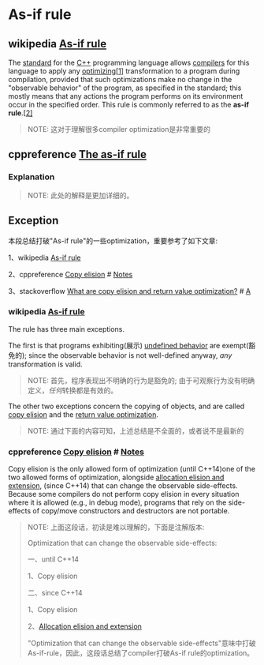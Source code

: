 # As-if rule



## wikipedia [As-if rule](https://en.wikipedia.org/wiki/As-if_rule)

The [standard](https://en.wikipedia.org/wiki/C%2B%2B_standard) for the [C++](https://en.wikipedia.org/wiki/C%2B%2B) programming language allows [compilers](https://en.wikipedia.org/wiki/Compiler) for this language to apply any [optimizing](https://en.wikipedia.org/wiki/Compiler_optimization)[[1\]](https://en.wikipedia.org/wiki/As-if_rule#cite_note-1) transformation to a program during compilation, provided that such optimizations make no change in the "observable behavior" of the program, as specified in the standard; this mostly means that any actions the program performs on its environment occur in the specified order. This rule is commonly referred to as the **as-if rule**.[[2\]](https://en.wikipedia.org/wiki/As-if_rule#cite_note-2)

> NOTE: 这对于理解很多compiler optimization是非常重要的





## cppreference [The as-if rule](https://en.cppreference.com/w/cpp/language/as_if)

### Explanation

> NOTE: 此处的解释是更加详细的。



## Exception

本段总结打破"As-if rule"的一些optimization，重要参考了如下文章:

1、wikipedia [As-if rule](https://en.wikipedia.org/wiki/As-if_rule)

2、cppreference [Copy elision](https://en.cppreference.com/w/cpp/language/copy_elision) # [Notes](https://en.cppreference.com/w/cpp/language/copy_elision#Notes) 

3、stackoverflow [What are copy elision and return value optimization?](https://stackoverflow.com/questions/12953127/what-are-copy-elision-and-return-value-optimization) # [A](https://stackoverflow.com/a/12953129)

### wikipedia [As-if rule](https://en.wikipedia.org/wiki/As-if_rule)

The rule has three main exceptions. 

The first is that programs exhibiting(展示) [undefined behavior](https://en.wikipedia.org/wiki/Undefined_behavior) are exempt(豁免的); since the observable behavior is not well-defined anyway, *any* transformation is valid. 

> NOTE: 首先，程序表现出不明确的行为是豁免的; 由于可观察行为没有明确定义，*任何*转换都是有效的。

The other two exceptions concern the copying of objects, and are called [copy elision](https://en.wikipedia.org/wiki/Copy_elision) and the [return value optimization](https://en.wikipedia.org/wiki/Return_value_optimization).

> NOTE: 通过下面的内容可知，上述总结是不全面的，或者说不是最新的

### cppreference [Copy elision](https://en.cppreference.com/w/cpp/language/copy_elision) # [Notes](https://en.cppreference.com/w/cpp/language/copy_elision#Notes) 

Copy elision is the only allowed form of optimization (until C++14)one of the two allowed forms of optimization, alongside [allocation elision and extension](https://en.cppreference.com/w/cpp/language/new#Allocation), (since C++14) that can change the observable side-effects. Because some compilers do not perform copy elision in every situation where it is allowed (e.g., in debug mode), programs that rely on the side-effects of copy/move constructors and destructors are not portable.

> NOTE: 上面这段话，初读是难以理解的，下面是注解版本:
>
> Optimization that can change the observable side-effects: 
>
> 一、until C++14
>
> 1、Copy elision 
>
> 二、since C++14
>
> 1、Copy elision 
>
> 2、[Allocation elision and extension](https://en.cppreference.com/w/cpp/language/new#Allocation)
>
> "Optimization that can change the observable side-effects"意味中打破As-if-rule，因此，这段话总结了compiler打破As-if rule的optimization。